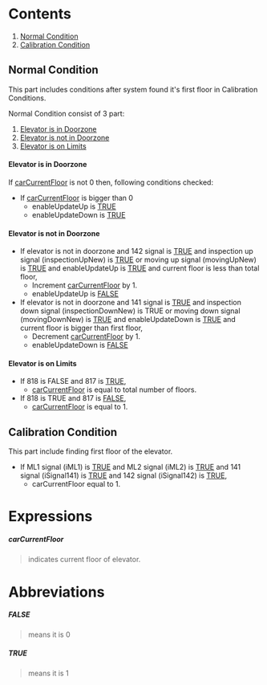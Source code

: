 # Contents

1. [Normal Condition](#normal-condition)
2. [Calibration Condition](#calibration-condition)

## Normal Condition

This part includes conditions after system found it's first floor in Calibration Conditions.

Normal Condition consist of 3 part:
1. [Elevator is in Doorzone](#elevator-is-in-doorzone)
2. [Elevator is not in Doorzone](#elevator-is-not-in-doorzone)
3. [Elevator is on Limits](#elevator-is-on-limits)

#### Elevator is in Doorzone
If [carCurrentFloor](#carcurrentfloor) is not 0 then, following conditions checked:
- If [carCurrentFloor](#carcurrentfloor) is bigger than 0
	- enableUpdateUp is [TRUE](#true)
	- enableUpdateDown is [TRUE](#true)

#### Elevator is not in Doorzone
- If elevator is not in doorzone and 142 signal is [TRUE](#true) and inspection up signal (inspectionUpNew) is [TRUE](#true) or moving up signal (movingUpNew) is [TRUE](#true) and enableUpdateUp is [TRUE](#true) and current floor is less than total floor,
	 - Increment [carCurrentFloor](#carcurrentfloor) by 1.
	 - enableUpdateUp is [FALSE](#false)
- If elevator is not in doorzone and 141 signal is [TRUE](#true) and inspection down signal (inspectionDownNew) is TRUE or moving down signal (movingDownNew) is [TRUE](#true) and enableUpdateDown is [TRUE](#true) and current floor is bigger than first floor,
	- Decrement [carCurrentFloor](#carcurrentfloor) by 1.
	- enableUpdateDown is [FALSE](#false)

#### Elevator is on Limits
- If 818 is FALSE and 817 is [TRUE](#true),
	- [carCurrentFloor](#carcurrentfloor) is equal to total number of floors.
- If 818 is TRUE and 817 is [FALSE](#false),
	- [carCurrentFloor](#carcurrentfloor) is equal to 1.

## Calibration Condition

This part include finding first floor of the elevator.

- If ML1 signal (iML1) is [TRUE](#true) and ML2 signal (iML2) is [TRUE](#true) and 141 signal (iSignal141) is [TRUE](#true) and 142 signal (iSignal142) is [TRUE](#true),
	- carCurrentFloor equal to 1.

# Expressions

 ##### **carCurrentFloor**
 > indicates current floor of elevator.

# Abbreviations

 ##### **FALSE** 
 > means it is 0
 ##### **TRUE**
 > means it is 1

